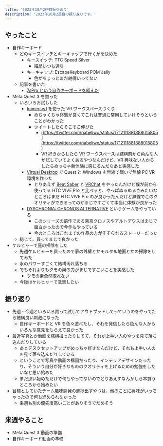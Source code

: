 ```yaml
---
title: '2023年10月2週目振り返り'
description: '2023年10月2週目の振り返りです。'
---
```


## やったこと

- 自作キーボード
  - どのキースイッチとキーキャップで行くかを決めた
    - キースイッチ: TTC Speed Silver
      - 結局いつも通り
    - キーキャップ: EscapeKeyboard POM Jelly
      - 色がちょっとまだ納得いってない
  - 記事を書いた
    - [7sPro という自作キーボードを組んだ](https://blog.nabeliwo.com/2023/10/build-7spro/)
- Meta Quest 3 を買った
  - いろいろお試しした
    - [Immersed](https://immersed.com/) を使った VR ワークスペースづくり
      - めちゃくちゃ体験が良くてこれは普通に常用していけそうということがわかった
      - ツイートしたらそこそこ伸びた
        - [https://twitter.com/nabeliwo/status/1712111881388015805](https://twitter.com/nabeliwo/status/1712111881388015805)
        - VR 好きからしたら VR ワークスペースは結構前から色んな人が試していてよくあるやつなんだけど、VR 興味ない人からしたらめっちゃ新体験に感じるんだなあと実感した
    - [Virtual Desktop](https://www.vrdesktop.net/) で Quest と Windows を無線で繋いで無線 PC VR 環境を作った
      - とりあえず [Beat Saber](https://store.steampowered.com/app/620980/Beat_Saber/?l=japanese) と [VRChat](https://hello.vrchat.com/) をやったんだけど僕が前から使ってる HTC VIVE Pro と比べると、やっぱぬるぬるさみたいなところはまだ HTC VIVE Pro のが良かったんだけど無線でこのクオリティができるってのがまじですごくて本当に体験が良かった
    - [DYSCHRONIA: CHRONOS ALTERNATIVE](https://dyschroniaca.com/) というゲームをやっている
      - このシリーズの前作である東京クロノスやアルトデウスはまじで面白かったので今作もやっている
      - 今のところはこれまでの作品の方がそそられるストーリーだった
  - 総じて、買ってまじで良かった
- ケルヒャーで庭の掃除をした
  - 先週ケルヒャーを買ったので家の外壁とかモルタル地面とかの掃除をしてみた
  - 水のパワーすごくて結構汚れ落ちる
  - でもそれよりもクモの巣の力がまじですごいことを実感した
    - クモの素全然取れない
  - 今後はケルヒャーで洗車したい

## 振り返り

- 先週・今週といろいろ買って試してアウトプットしてっていうのをやってたら結構良い刺激になった
  - 自作キーボードと VR を色々遊べたし、それを発信したら色んな人からいろんな意見をもらえて良かった
- 最近写真とか動画を結構撮ったりしてて、それが上手い人のやつを見て落ち込んだりしている
  - あとデスクセットアップがめっちゃ好きなんだけど、それも上手い人のを見て落ち込んだりしている
  - ということで写真や動画の構図だったり、インテリアデザインだったり、そういう自分が好きなもののクオリティを上げるための勉強をしたいなと思い始めた
  - まだ思い始めただけで何もやってないのでとりあえずなんかしら本買うところから始めたい
- 目標としていたチーム趣味開発の進捗出すやつは、他のことに興味がいっちゃったので何も進められなかった
  - 来週も別の優先度高いことがありそうでだめそう

## 来週やること

- Meta Quest 3 動画の準備
- 自作キーボード動画の準備
